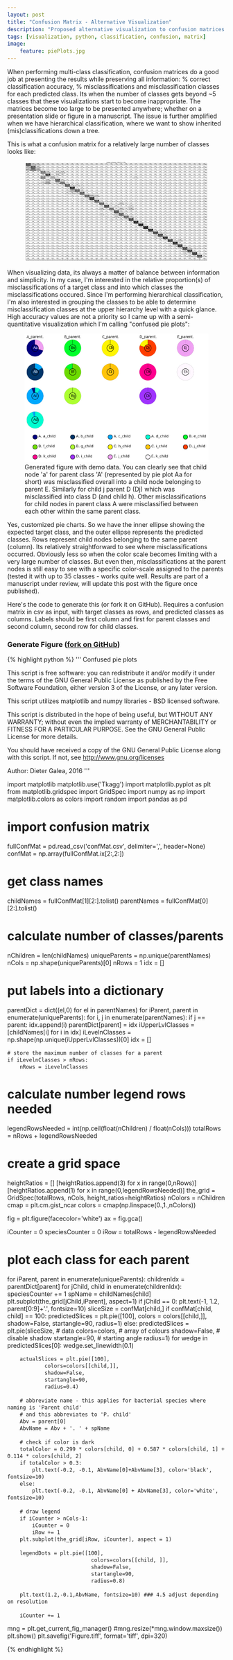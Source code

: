 ```yaml
---
layout: post
title: "Confusion Matrix - Alternative Visualization"
description: "Proposed alternative visualization to confusion matrices for classification results."
tags: [visualization, python, classification, confusion, matrix]
image:
    feature: piePlots.jpg
---
```


When performing multi-class classification, confusion matrices do a good job at presenting the results 
while preserving all information: % correct classification accuracy, % misclassifications and misclassification 
classes for each predicted class. Its when the number of classes gets beyond ~5 classes that these visualizations 
start to become inappropriate. The matrices become too large to be presented anywhere; whether on a presentation 
slide or figure in a manuscript. The issue is further amplified when we have hierarchical classification, where we 
want to show inherited (mis)classifications down a tree. 

<!-- more -->
This is what a confusion matrix for a relatively large number of classes looks like:

<figure>
	<img src="/images/confusionMatrix.jpg" alt="">
</figure>

When visualizing data, its always a matter of balance between information and simplicity. In my case, I'm interested 
in the relative proportion(s) of misclassifications of a target class and into which classes the misclassifications 
occured. Since I'm performing hierarchical classification, I'm also interested in grouping the classes to be able to 
determine misclassification classes at the upper hierarchy level with a quick glance. High accuracy values are not a 
priority so I came up with a semi-quantitative visualization which I'm calling "confused pie plots":

<figure>
	<img src="/images/piePlotsDemo.jpg" alt="">
	<figcaption>Generated figure with demo data. You can clearly see that child node 'a' for parent class 'A' (represented 
	by pie plot Aa for short) was misclassified overall into a child node belonging to parent E. Similarly for child j parent D (Dj) 
	which was misclassified into class D (and child h). Other misclassifications for child nodes in parent class A were misclassified 
	between each other within the same parent class.</figcaption>
</figure>

Yes, customized pie charts. So we have the inner ellipse showing the expected target class, and the outer ellipse represents the 
predicted classes. Rows represent child nodes belonging to the same parent (column). Its relatively straightforward to 
see where misclassifications occurred. Obviously less so when the color scale becomes limiting with a very large number 
of classes. But even then, misclassifications at the parent nodes is still easy to see with a specific color-scale assigned 
to the parents (tested it with up to 35 classes - works quite well. Results are part of a manuscript under review, will update this post
with the figure once published).

Here's the code to generate this (or fork it on GitHub). Requires a confusion matrix in csv as input, with target classes 
as rows, and predicted classes as columns. Labels should be first column and first for parent classes and second column, 
second row for child classes.

### Generate Figure ([fork on GitHub](https://github.com/dterg/confused-pie-plots))

{% highlight python %}
'''
Confused pie plots

This script is free software: you can redistribute it and/or modify it under the terms of the GNU General Public
License as published by the Free Software Foundation, either version 3 of the License, or any later version.

This script utilizes matplotlib and numpy libraries - BSD licensed software.

This script is distributed in the hope of being useful, but WITHOUT ANY WARRANTY; without even the implied warranty of
MERCHANTABILITY or FITNESS FOR A PARTICULAR PURPOSE. See the GNU General Public License for more details.

You should have received a copy of the GNU General Public License along with this script. If not, see
http://www.gnu.org/licenses

Author: Dieter Galea, 2016
'''

import matplotlib
matplotlib.use('Tkagg')
import matplotlib.pyplot as plt
from matplotlib.gridspec import GridSpec
import numpy as np
import matplotlib.colors as colors
import random
import pandas as pd

# import confusion matrix
fullConfMat = pd.read_csv('confMat.csv', delimiter=',', header=None)
confMat = np.array(fullConfMat.ix[2:,2:])

# get class names
childNames = fullConfMat[1][2:].tolist()
parentNames = fullConfMat[0][2:].tolist()

# calculate number of classes/parents
nChildren = len(childNames)
uniqueParents = np.unique(parentNames)
nCols = np.shape(uniqueParents)[0]
nRows = 1
idx = []

# put labels into a dictionary
parentDict = dict((el,0) for el in parentNames)
for iParent, parent in enumerate(uniqueParents):
    for i, j in enumerate(parentNames):
        if j == parent:
            idx.append(i)
    parentDict[parent] = idx
    iUpperLvlClasses = [childNames[i] for i in idx]
    iLevelnClasses = np.shape(np.unique(iUpperLvlClasses))[0]
    idx = []

    # store the maximum number of classes for a parent
    if iLevelnClasses > nRows:
        nRows = iLevelnClasses

# calculate number legend rows needed
legendRowsNeeded = int(np.ceil(float(nChildren) / float(nCols)))
totalRows = nRows + legendRowsNeeded

# create a grid space
heightRatios = []
[heightRatios.append(3) for x in range(0,nRows)]
[heightRatios.append(1) for x in range(0,legendRowsNeeded)]
the_grid = GridSpec(totalRows, nCols, height_ratios=heightRatios)
nColors = nChildren
cmap = plt.cm.gist_ncar
colors = cmap(np.linspace(0.,1.,nColors))

fig = plt.figure(facecolor='white')
ax = fig.gca()

iCounter = 0
speciesCounter = 0
iRow = totalRows - legendRowsNeeded

# plot each class for each parent
for iParent, parent in enumerate(uniqueParents):
    childrenIdx = parentDict[parent]
    for jChild, child in enumerate(childrenIdx):
        speciesCounter += 1
        spName = childNames[child]
        plt.subplot(the_grid[jChild,iParent], aspect=1)
        if jChild == 0:
            plt.text(-1, 1.2, parent[0:9]+'.', fontsize=10)
        sliceSize = confMat[child,]
        if confMat[child, child] == 100:
            predictedSlices = plt.pie([100],
                            colors = colors[[child,]],
                            shadow=False,
                            startangle=90,
                            radius=1)
        else:
            predictedSlices = plt.pie(sliceSize,  # data
                colors=colors,  # array of colours
                shadow=False,   # disable shadow
                startangle=90,  # starting angle
                radius=1)
        for wedge in predictedSlices[0]:
            wedge.set_linewidth(0.1)

        actualSlices = plt.pie([100],
                colors=colors[[child,]],
                shadow=False,
                startangle=90,
                radius=0.4)

        # abbreviate name - this applies for bacterial species where naming is 'Parent child'
        # and this abbreviates to 'P. child'
        Abv = parent[0]
        AbvName = Abv + '. ' + spName

        # check if color is dark
        totalColor = 0.299 * colors[child, 0] + 0.587 * colors[child, 1] + 0.114 * colors[child, 2]
        if totalColor > 0.3:
            plt.text(-0.2, -0.1, AbvName[0]+AbvName[3], color='black', fontsize=10)
        else:
            plt.text(-0.2, -0.1, AbvName[0] + AbvName[3], color='white', fontsize=10)

        # draw legend
        if iCounter > nCols-1:
            iCounter = 0
            iRow += 1
        plt.subplot(the_grid[iRow, iCounter], aspect = 1)

        legendDots = plt.pie([100],
                               colors=colors[[child, ]],
                               shadow=False,
                               startangle=90,
                               radius=0.8)

        plt.text(1.2,-0.1,AbvName, fontsize=10) ### 4.5 adjust depending on resolution

        iCounter += 1

mng = plt.get_current_fig_manager()
#mng.resize(*mng.window.maxsize())
plt.show()
plt.savefig('Figure.tiff', format='tiff', dpi=320)

{% endhighlight %}
